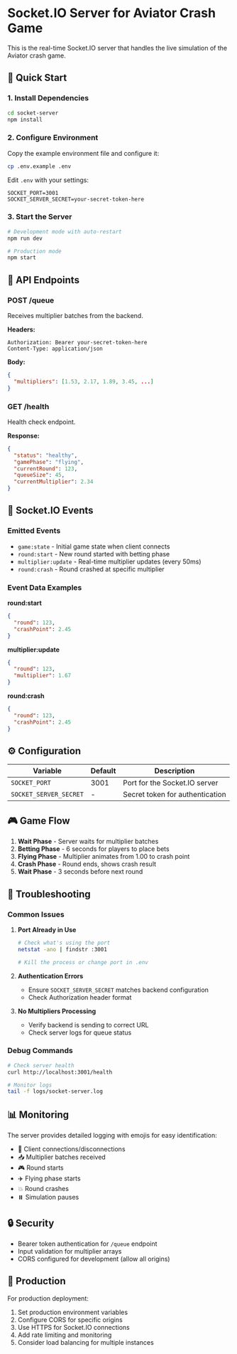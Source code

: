 # Socket.IO Server for Aviator Crash Game

This is the real-time Socket.IO server that handles the live simulation of the Aviator crash game.

## 🚀 Quick Start

### 1. Install Dependencies

```bash
cd socket-server
npm install
```

### 2. Configure Environment

Copy the example environment file and configure it:

```bash
cp .env.example .env
```

Edit `.env` with your settings:

```env
SOCKET_PORT=3001
SOCKET_SERVER_SECRET=your-secret-token-here
```

### 3. Start the Server

```bash
# Development mode with auto-restart
npm run dev

# Production mode
npm start
```

## 📡 API Endpoints

### POST /queue
Receives multiplier batches from the backend.

**Headers:**
```
Authorization: Bearer your-secret-token-here
Content-Type: application/json
```

**Body:**
```json
{
  "multipliers": [1.53, 2.17, 1.89, 3.45, ...]
}
```

### GET /health
Health check endpoint.

**Response:**
```json
{
  "status": "healthy",
  "gamePhase": "flying",
  "currentRound": 123,
  "queueSize": 45,
  "currentMultiplier": 2.34
}
```

## 🔌 Socket.IO Events

### Emitted Events

- `game:state` - Initial game state when client connects
- `round:start` - New round started with betting phase
- `multiplier:update` - Real-time multiplier updates (every 50ms)
- `round:crash` - Round crashed at specific multiplier

### Event Data Examples

**round:start**
```json
{
  "round": 123,
  "crashPoint": 2.45
}
```

**multiplier:update**
```json
{
  "round": 123,
  "multiplier": 1.67
}
```

**round:crash**
```json
{
  "round": 123,
  "crashPoint": 2.45
}
```

## ⚙️ Configuration

| Variable | Default | Description |
|----------|---------|-------------|
| `SOCKET_PORT` | 3001 | Port for the Socket.IO server |
| `SOCKET_SERVER_SECRET` | - | Secret token for authentication |

## 🎮 Game Flow

1. **Wait Phase** - Server waits for multiplier batches
2. **Betting Phase** - 6 seconds for players to place bets
3. **Flying Phase** - Multiplier animates from 1.00 to crash point
4. **Crash Phase** - Round ends, shows crash result
5. **Wait Phase** - 3 seconds before next round

## 🐛 Troubleshooting

### Common Issues

1. **Port Already in Use**
   ```bash
   # Check what's using the port
   netstat -ano | findstr :3001
   
   # Kill the process or change port in .env
   ```

2. **Authentication Errors**
   - Ensure `SOCKET_SERVER_SECRET` matches backend configuration
   - Check Authorization header format

3. **No Multipliers Processing**
   - Verify backend is sending to correct URL
   - Check server logs for queue status

### Debug Commands

```bash
# Check server health
curl http://localhost:3001/health

# Monitor logs
tail -f logs/socket-server.log
```

## 📊 Monitoring

The server provides detailed logging with emojis for easy identification:

- 🔌 Client connections/disconnections
- 📥 Multiplier batches received
- 🎮 Round starts
- ✈️ Flying phase starts
- 💥 Round crashes
- ⏸️ Simulation pauses

## 🔒 Security

- Bearer token authentication for `/queue` endpoint
- Input validation for multiplier arrays
- CORS configured for development (allow all origins)

## 🚀 Production

For production deployment:

1. Set production environment variables
2. Configure CORS for specific origins
3. Use HTTPS for Socket.IO connections
4. Add rate limiting and monitoring
5. Consider load balancing for multiple instances 